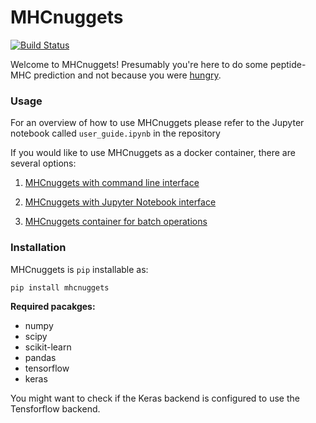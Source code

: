 # MHCnuggets

[![Build Status](https://travis-ci.org/richelbilderbeek/mhcnuggets.svg?branch=master)](https://travis-ci.org/richelbilderbeek/mhcnuggets)

Welcome to MHCnuggets! Presumably you're here to do some
peptide-MHC prediction and not because you were [hungry](https://www.mcdonalds.com/us/en-us/product/chicken-mcnuggets-4-piece.html).

### Usage ###
For an overview of how to use MHCnuggets please refer to the Jupyter notebook
called `user_guide.ipynb` in the repository

If you would like to use MHCnuggets as a docker container, there are several options:

1. [MHCnuggets with command line interface](https://github.com/KarchinLab/mhcnuggets/wiki/Creating-a-mhcnuggets-docker-container-with-command-line-interface)

2. [MHCnuggets with Jupyter Notebook interface](https://github.com/KarchinLab/mhcnuggets/wiki/Creating-a-mhcnuggets-docker-container-with-Jupyter-Notebook-interface)

3. [MHCnuggets container for batch operations](https://github.com/KarchinLab/mhcnuggets/wiki/Creating-and-running-the-MHCnuggets-batch-container)

### Installation ###

MHCnuggets is `pip` installable as:
```bash
pip install mhcnuggets
```

**Required pacakges:**

* numpy
* scipy
* scikit-learn
* pandas
* tensorflow
* keras

You might want to check if the Keras backend is configured to use
the Tensforflow backend.
